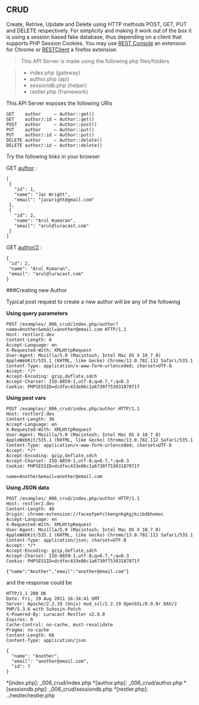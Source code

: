 CRUD
----

Create, Retrive, Update and Delete using 
HTTP methods POST, GET, PUT and DELETE respectively. 
For simplicity and making it work out of the box it is using
a session based fake database, thus depending on a client that
supports PHP Session Cookies. You may use [REST Console](https://chrome.google.com/webstore/detail/faceofpmfclkengnkgkgjkcibdbhemoc#)
an extension for Chrome or [RESTClient](https://addons.mozilla.org/en-US/firefox/addon/restclient/) 
a firefox extension
> This API Server is made using the following php files/folders

> * index.php      (gateway)
> * author.php      (api)
> * sessiondb.php      (helper)
> * restler.php      (framework)

This API Server exposes the following URIs

	GET    author     ⇠ Author::get()
	GET    author/:id ⇠ Author::get()
	POST   author     ⇠ Author::post()
	PUT    author     ⇠ Author::put()
	PUT    author/:id ⇠ Author::put()
	DELETE author     ⇠ Author::delete()
	DELETE author/:id ⇠ Author::delete()


Try the following links in your browser

GET [author](index.php/author)
:	
~~~~~~~~~~~~~~~~~~~~~~~~~~~~~~~~
[
 {
   "id": 1,
   "name": "Jac Wright",
   "email": "jacwright@gmail.com"
 },
 {
   "id": 2,
   "name": "Arul Kumaran",
   "email": "arul@luracast.com"
 }
]
~~~~~~~~~~~~~~~~~~~~~~~~~~~~~~~~

GET [author/2](index.php/author/2)
:	
~~~~~~~~~~~~~~~~~~~~~~~~~~~~~~~~
{
 "id": 2,
 "name": "Arul Kumaran",
 "email": "arul@luracast.com"
}
~~~~~~~~~~~~~~~~~~~~~~~~~~~~~~~~


###Creating new Author

Typical post request to create a new author will be any of the following


**Using query parameters**

	POST /examples/_006_crud/index.php/author?name=Another&email=another@email.com HTTP/1.1
	Host: restler2.dev
	Content-Length: 0
	Accept-Language: en
	X-Requested-With: XMLHttpRequest
	User-Agent: Mozilla/5.0 (Macintosh; Intel Mac OS X 10_7_0) AppleWebKit/535.1 (KHTML, like Gecko) Chrome/13.0.782.112 Safari/535.1
	Content-Type: application/x-www-form-urlencoded; charset=UTF-8
	Accept: */*
	Accept-Encoding: gzip,deflate,sdch
	Accept-Charset: ISO-8859-1,utf-8;q=0.7,*;q=0.3
	Cookie: PHPSESSID=dcdfec433e86c1a6730f75303187071f

**Using post vars**

	POST /examples/_006_crud/index.php/author HTTP/1.1
	Host: restler2.dev
	Content-Length: 36
	Accept-Language: en
	X-Requested-With: XMLHttpRequest
	User-Agent: Mozilla/5.0 (Macintosh; Intel Mac OS X 10_7_0) AppleWebKit/535.1 (KHTML, like Gecko) Chrome/13.0.782.112 Safari/535.1
	Content-Type: application/x-www-form-urlencoded; charset=UTF-8
	Accept: */*
	Accept-Encoding: gzip,deflate,sdch
	Accept-Charset: ISO-8859-1,utf-8;q=0.7,*;q=0.3
	Cookie: PHPSESSID=dcdfec433e86c1a6730f75303187071f

	name=Another&email=another@email.com

**Using JSON data**

	POST /examples/_006_crud/index.php/author HTTP/1.1
	Host: restler2.dev
	Content-Length: 46
	Origin: chrome-extension://faceofpmfclkengnkgkgjkcibdbhemoc
	Accept-Language: en
	X-Requested-With: XMLHttpRequest
	User-Agent: Mozilla/5.0 (Macintosh; Intel Mac OS X 10_7_0) AppleWebKit/535.1 (KHTML, like Gecko) Chrome/13.0.782.112 Safari/535.1
	Content-Type: application/json; charset=UTF-8
	Accept: */*
	Accept-Encoding: gzip,deflate,sdch
	Accept-Charset: ISO-8859-1,utf-8;q=0.7,*;q=0.3
	Cookie: PHPSESSID=dcdfec433e86c1a6730f75303187071f
	
	{"name":"Another","email":"another@email.com"}
	

and the response could be

	HTTP/1.1 200 OK
	Date: Fri, 19 Aug 2011 16:34:41 GMT
	Server: Apache/2.2.19 (Unix) mod_ssl/2.2.19 OpenSSL/0.9.8r DAV/2 PHP/5.3.6 with Suhosin-Patch
	X-Powered-By: Luracast Restler v2.0.0
	Expires: 0
	Cache-Control: no-cache, must-revalidate
	Pragma: no-cache
	Content-Length: 66
	Content-Type: application/json
	
	{
	  "name": "Another",
	  "email": "another@email.com",
	  "id": 7
	}

*[index.php]: _006_crud/index.php
*[author.php]: _006_crud/author.php
*[sessiondb.php]: _006_crud/sessiondb.php
*[restler.php]: ../restler/restler.php
